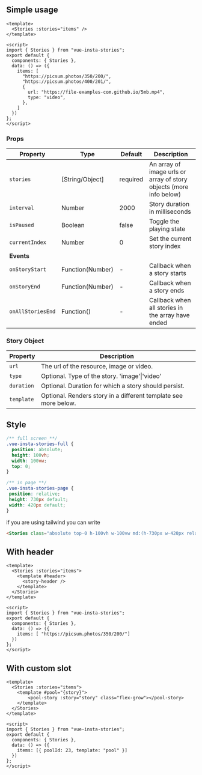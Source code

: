 ## Simple usage
```vue
<template>
  <Stories :stories="items" />
</template>

<script>
import { Stories } from "vue-insta-stories";
export default {
  components: { Stories },
  data: () => ({
    items: [
      "https://picsum.photos/350/200/",
      "https://picsum.photos/400/201/",
      {
        url: "https://file-examples-com.github.io/5mb.mp4",
        type: "video",
      },
    ]
  })
};
</script>
```

### Props
| Property          | Type             | Default  | Description                                                        |
|-------------------|------------------|----------|--------------------------------------------------------------------|
| `stories`         | [String/Object]  | required | An array of image urls or array of story objects (more info below) |
| `interval`        | Number           | 2000     | Story duration in milliseconds                                     |
| `isPaused`        | Boolean          | false    | Toggle the playing state                                           |
| `currentIndex`    | Number           | 0        | Set the current story index                                        |
| **Events**        |                  |          |                                                                    |
| `onStoryStart`    | Function(Number) | -        | Callback when a story starts                                       |
| `onStoryEnd`      | Function(Number) | -        | Callback when a story ends                                         |
| `onAllStoriesEnd` | Function()       | -        | Callback when all stories in the array have ended                  |

### Story Object
| Property   | Description                                                     |
|------------|-----------------------------------------------------------------|
| `url`      | The url of the resource, image or video.                        |
| `type`     | Optional. Type of the story. 'image'\|'video'                   |
| `duration` | Optional. Duration for which a story should persist.            |
| `template` | Optional. Renders story in a different template see more below. |

## Style
```scss
/** full screen **/
.vue-insta-stories-full {
  position: absolute;
  height: 100vh;
  width: 100vw;
  top: 0;
}

/** in page **/
.vue-insta-stories-page {
 position: relative;
 height: 730px default;
 width: 420px default;
}
```
if you are using tailwind you can write 
```html
<Stories class="absolute top-0 h-100vh w-100vw md:(h-730px w-420px relative)" />
```

## With header
```vue
<template>
  <Stories :stories="items">
    <template #header>
      <story-header />
    </template>
  </Stories>
</template>

<script>
import { Stories } from "vue-insta-stories";
export default {
  components: { Stories },
  data: () => ({
    items: [ "https://picsum.photos/350/200/"]
  })
};
</script>
```

## With custom slot
```vue
<template>
  <Stories :stories="items">
    <template #pool="{story}">
        <pool-story :story="story" class="flex-grow"></pool-story>
    </template>
  </Stories>
</template>

<script>
import { Stories } from "vue-insta-stories";
export default {
  components: { Stories },
  data: () => ({
    items: [{ poolId: 23, template: "pool" }]
  })
};
</script>
```